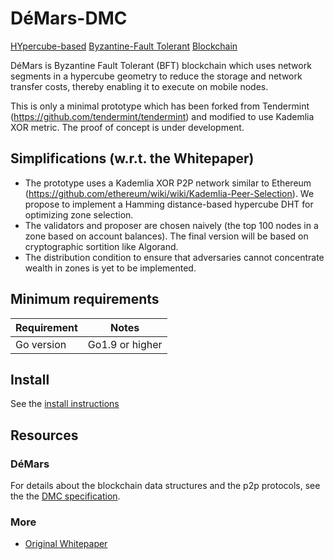 # DéMars-DMC

[HYpercube-based](https://en.wikipedia.org/wiki/Hypercube_internetwork_topology) [Byzantine-Fault Tolerant](https://en.wikipedia.org/wiki/Byzantine_fault_tolerance) [Blockchain](https://en.wikipedia.org/wiki/Blockchain_(database))

<!---
[![version](https://img.shields.io/github/tag/Demars-DMC/Demars-DMC.svg)](https://github.com/Demars-DMC/Demars-DMC/releases/latest)
[![API Reference](
https://camo.githubusercontent.com/915b7be44ada53c290eb157634330494ebe3e30a/68747470733a2f2f676f646f632e6f72672f6769746875622e636f6d2f676f6c616e672f6764646f3f7374617475732e737667
)](https://godoc.org/github.com/Demars-DMC/Demars-DMC)
[![Go version](https://img.shields.io/badge/go-1.9.2-blue.svg)](https://github.com/moovweb/gvm)
[![riot.im](https://img.shields.io/badge/riot.im-JOIN%20CHAT-green.svg)](https://riot.im/app/#/room/#Demars-DMC:matrix.org)
[![license](https://img.shields.io/github/license/Demars-DMC/Demars-DMC.svg)](https://github.com/Demars-DMC/Demars-DMC/blob/master/LICENSE)
[![](https://tokei.rs/b1/github.com/DeMars-DMC/DeMars-DMC?category=lines)](https://github.com/DeMars-DMC/DeMars-DMC)


Branch    | Tests | Coverage
----------|-------|----------
master    | [![CircleCI](https://circleci.com/gh/Demars-DMC/Demars-DMC/tree/master.svg?style=shield)](https://circleci.com/gh/Demars-DMC/Demars-DMC/tree/master) | [![codecov](https://codecov.io/gh/Demars-DMC/Demars-DMC/branch/master/graph/badge.svg)](https://codecov.io/gh/Demars-DMC/Demars-DMC)
develop   | [![CircleCI](https://circleci.com/gh/Demars-DMC/Demars-DMC/tree/develop.svg?style=shield)](https://circleci.com/gh/Demars-DMC/Demars-DMC/tree/develop) | [![codecov](https://codecov.io/gh/Demars-DMC/Demars-DMC/branch/develop/graph/badge.svg)](https://codecov.io/gh/Demars-DMC/Demars-DMC)
-->
DéMars is Byzantine Fault Tolerant (BFT) blockchain which uses network segments in a hypercube geometry to reduce the storage and network transfer costs, thereby enabling it to execute on mobile nodes.

This is only a minimal prototype which has been forked from Tendermint (https://github.com/tendermint/tendermint) and modified to use Kademlia XOR metric. The proof of concept is under development.

## Simplifications (w.r.t. the Whitepaper)
* The prototype uses a Kademlia XOR P2P network similar to Ethereum (https://github.com/ethereum/wiki/wiki/Kademlia-Peer-Selection). We propose to implement a Hamming distance-based hypercube DHT for optimizing zone selection.
* The validators and proposer are chosen naively (the top 100 nodes in a zone based on account balances). The final version will be based on cryptographic sortition like Algorand.
* The distribution condition to ensure that adversaries cannot concentrate wealth in zones is yet to be implemented.

<!--
For protocol details, see [the specification](/docs/spec).

## A Note on Production Readiness

While Demars-DMC is being used in production in private, permissioned
environments, we are still working actively to harden and audit it in preparation
for use in public blockchains, such as the [Cosmos Network](https://cosmos.network/).
We are also still making breaking changes to the protocol and the APIs.
Thus we tag the releases as *alpha software*.

In any case, if you intend to run Demars-DMC in production,
please [contact us](https://riot.im/app/#/room/#Demars-DMC:matrix.org) :)

## Security

To report a security vulnerability, see our [bug bounty
program](https://Demars-DMC.com/security).

For examples of the kinds of bugs we're looking for, see [SECURITY.md](SECURITY.md)
-->
## Minimum requirements

Requirement|Notes
---|---
Go version | Go1.9 or higher

## Install

See the [install instructions](/docs/install.md)

<!--
## Quick Start

- [Single node](/docs/using-Demars-DMC.md)
- [Local cluster using docker-compose](/networks/local)
- [Remote cluster using terraform and ansible](/docs/terraform-and-ansible.md)
- [Join the public testnet](https://cosmos.network/testnet)
-->
## Resources

### DéMars

For details about the blockchain data structures and the p2p protocols, see the
the [DMC specification](/docs/spec).

<!--
For details on using the software, [Read The Docs](https://Demars-DMC.readthedocs.io/en/master/).
Additional information about some - and eventually all - of the sub-projects below, can be found at Read The Docs.


### Sub-projects

* [Amino](http://github.com/tendermint/go-amino), a reflection-based improvement on proto3
* [IAVL](http://github.com/Demars-DMC/iavl), Merkleized IAVL+ Tree implementation

### Tools
* [Deployment, Benchmarking, and Monitoring](http://Demars-DMC.readthedocs.io/projects/tools/en/develop/index.html#Demars-DMC-tools)

### Applications

* [Cosmos SDK](http://github.com/cosmos/cosmos-sdk); a cryptocurrency application framework
* [Ethermint](http://github.com/Demars-DMC/ethermint); Ethereum on Demars-DMC
* [Many more](https://Demars-DMC.readthedocs.io/en/master/ecosystem.html#abci-applications)
-->
### More

<!--
* [Master's Thesis on Demars-DMC](https://atrium.lib.uoguelph.ca/xmlui/handle/10214/9769)
* -->

* [Original Whitepaper](https://github.com/DeMars-DMC/DeMars-DMC/blob/master/whitepaper/demars.pdf)

<!--
* [Demars-DMC Blog](https://blog.cosmos.network/Demars-DMC/home)
* [Cosmos Blog](https://blog.cosmos.network)

## Contributing

Yay open source! Please see our [contributing guidelines](CONTRIBUTING.md).
-->
<!--
## Versioning

### SemVer

Demars-DMC uses [SemVer](http://semver.org/) to determine when and how the version changes.
According to SemVer, anything in the public API can change at any time before version 1.0.0

To provide some stability to Demars-DMC users in these 0.X.X days, the MINOR version is used
to signal breaking changes across a subset of the total public API. This subset includes all
interfaces exposed to other processes (cli, rpc, p2p, etc.), but does not
include the in-process Go APIs.

That said, breaking changes in the following packages will be documented in the
CHANGELOG even if they don't lead to MINOR version bumps:

- types
- rpc/client
- config
- node

Exported objects in these packages that are not covered by the versioning scheme
are explicitly marked by `// UNSTABLE` in their go doc comment and may change at any
time without notice. Functions, types, and values in any other package may also change at any time.

### Upgrades

In an effort to avoid accumulating technical debt prior to 1.0.0,
we do not guarantee that breaking changes (ie. bumps in the MINOR version)
will work with existing Demars-DMC blockchains. In these cases you will
have to start a new blockchain, or write something custom to get the old
data into the new chain.

However, any bump in the PATCH version should be compatible with existing histories
(if not please open an [issue](https://github.com/Demars-DMC/Demars-DMC/issues)).

## Code of Conduct

Please read, understand and adhere to our [code of conduct](CODE_OF_CONDUCT.md).
-->
